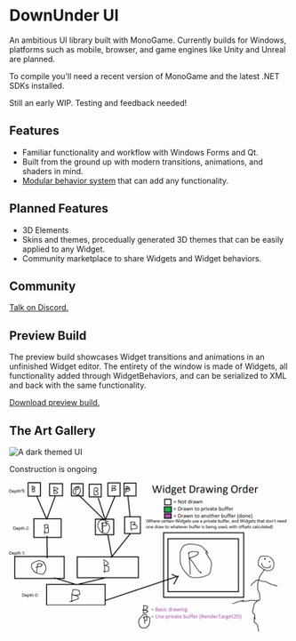 # DownUnder UI
An ambitious UI library built with MonoGame. Currently builds for Windows, platforms such as mobile, browser, and game engines like Unity and Unreal are planned.

To compile you'll need a recent version of MonoGame and the latest .NET SDKs installed.

Still an early WIP. Testing and feedback needed!

## Features
 - Familiar functionality and workflow with Windows Forms and Qt.
 - Built from the ground up with modern transitions, animations, and shaders in mind.
 - [Modular behavior system](https://github.com/jamieyello/DownUnder-UI/wiki/UI.Widget) that can add any functionality.

## Planned Features
 - 3D Elements
 - Skins and themes, procedually generated 3D themes that can be easily applied to any Widget.
 - Community marketplace to share Widgets and Widget behaviors.

## Community

[Talk on Discord.](https://discord.gg/bEZPvQE)

## Preview Build
The preview build showcases Widget transitions and animations in an unfinished Widget editor. The entirety of the window is made of Widgets, all functionality added through WidgetBehaviors, and can be serialized to XML and back with the same functionality.

[Download preview build.](/DownUnder/Preview.zip)

## The Art Gallery
![A dark themed UI](/Images/good_ui8.gif)

Construction is ongoing

![wtf](/Images/better_diagram.gif)
